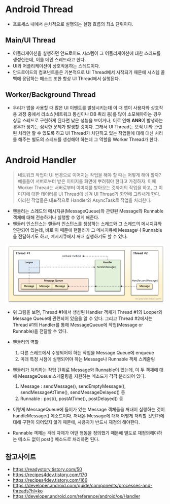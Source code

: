 # Android Thread
 - 프로세스 내에서 순차적으로 실행되는 실행 흐름의 최소 단위이다.
## Main/UI Thread
- 어플리케이션을 실행하면 안드로이드 시스템이 그 어플리케이션에 대한 스레드를 생성한는데, 이를 메인 스레드라고 한다.
- UI와 어플리케이션이 상호작용하는 스레드이다.
- 안드로이드의 컴포넌트들은 기본적으로 UI Thread에서 시작되기 때문에 시스템 콜백에 응답하는 메소드 또한 항상 UI Thread에서 실행된다.
## Worker/Background Thread

- 우리가 앱을 사용할 때 많은 UI 이벤트를 발생시키는데 이 때 앱이 사용자와 상호작용 과정 중에서 리소스(네트워크 통신이나 DB 쿼리 등)를 많이 소모해야하는 경우 싱글 스레드로 구현하게 된다면 낮은 성능을 보이거나, 이로 인해 **ANR**이 발생하는 경우가 생기는 심각한 문제가 발생할 것이다. 그래서 UI Thread는 오직 UI와 관련된 처리만 할 수 있도록 하고 UI Thread가 차단하고 있는 작업들에 대해 대신 처리를 해주는 별도의 스레드를 생성해야 하는데 그 역할을 Worker Thread가 한다.

# Android Handler
> 네트워크 작업이 UI 변경으로 이어지는 작업을 해야 할 때는 어떻게 해야 할까?
> 예를들어 서버로부터 받은 이미지를 화면에 뿌려줘야 한다고 가정하자. 이때 Worker Thread는 서버로부터 이미지를 받아오는 것까지의 작업을 하고, 그 이미지에 대한 데이터를 UI Thread에 넘겨 UI Thread가 화면에 그려내게 한다. 이러한 작업들은 대표적으로 Handler와 AsyncTask로 작업을 처리한다.

- 핸들러는 스레드의 메시지큐(MessageQueue)와 관련된 Message와 Runnable 객체에 대해 전송하거나 실행할 수 있게 해준다.
- 핸들러 인스턴스는 핸들러 인스턴스를 생성하는 스레드와 그 스레드의 메시지큐와 연관되어 있는데, 바로 이 때문에 핸들러가 그 메시지큐에 Message나 Runnable을 전달하기도 하고, 메시지큐에서 꺼내 실행하기도 할 수 있다.

![ex_screenshot](./preview/handler.png)
- 위 그림을 보면, Thread #1에서 생성된 Handler 객체가 Thread #1의 Looper와 Message Queue에 관련되어 있음을 알 수 있다. 그리고 Thread #2에서는 Thread #1의 Handler를 통해 MessageQueue에 작업(Message or Runnable)을 전달할 수 있다.

- 핸들러의 역할
	1. 다른 스레드에서 수행되어야 하는 작업을 Message Queue에 enqueue
	2. 미래 특정 시점에 실행되어야 하는 Message나 Runnable 객체 스케줄링

- 핸들러가 처리하는 작업 단위로 Message와 Runnable이 있는데, 이 두 객체에 대해 MessageQueue 스케줄링을 지원하는 메소드가 각각 분리되어 있다.
	1. Message : sendMessage(), sendEmptyMessage(), sendMessageAtTime(), sendMessageDelayed() 등
	2. Runnable : post(), postAtTime(), postDelayed() 등

- 이렇게 MessageQueue에 들어가 있는 Message 객체들을 꺼내어 실행하는 것이 handleMessage() 메소드이다. 꺼내온 Message에 대해 어떻게 처리할 것인가에 대해 구현이 되어있지 않기 때문에, 사용자가 반드시 재정의 해야한다.
- Runnable 객체는 객테 자체가 어떤 행동을 정의했기 때문에 별도로 재정의해야하는 메소드 없이 post() 메소드로 처리하면 된다.

## 참고사이트
- https://readystory.tistory.com/50
- https://recipes4dev.tistory.com/170
- https://recipes4dev.tistory.com/166
- https://developer.android.com/guide/components/processes-and-threads?hl=ko
- https://developer.android.com/reference/android/os/Handler
